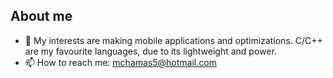 ## About me
- 🔭 My interests are making mobile applications and optimizations. C/C++ are my favourite languages, due to its lightweight and power.
- 📫 How to reach me: mchamas5@hotmail.com
